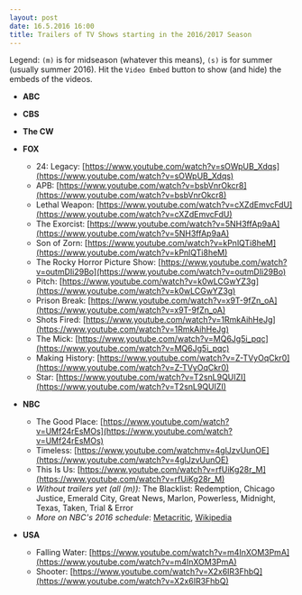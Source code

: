 ```yaml
---
layout: post
date: 16.5.2016 16:00
title: Trailers of TV Shows starting in the 2016/2017 Season
---
```

<style>
	button.embed {
		margin-left: 8px;
		opacity: 0.4;
	}
	button.embed:hover {
		opacity: 0.6;
	}
	button i {
		margin-right: 4px;
	}
</style>

Legend: `(m)` is for midseason (whatever this means), `(s)` is for summer (usually summer 2016). Hit the `Video Embed` button to show (and hide) the embeds of the videos.

* **ABC**
    
* **CBS**
    
* **The CW**
    
* **FOX**
    - 24: Legacy: [https://www.youtube.com/watch?v=sOWpUB_Xdqs](https://www.youtube.com/watch?v=sOWpUB_Xdqs)
    - APB: [https://www.youtube.com/watch?v=bsbVnrOkcr8](https://www.youtube.com/watch?v=bsbVnrOkcr8)
    - Lethal Weapon: [https://www.youtube.com/watch?v=cXZdEmvcFdU](https://www.youtube.com/watch?v=cXZdEmvcFdU)
    - The Exorcist: [https://www.youtube.com/watch?v=5NH3ffAp9aA](https://www.youtube.com/watch?v=5NH3ffAp9aA)
    - Son of Zorn: [https://www.youtube.com/watch?v=kPnlQTi8heM](https://www.youtube.com/watch?v=kPnlQTi8heM)
    - The Rocky Horror Picture Show: [https://www.youtube.com/watch?v=outmDIi29Bo](https://www.youtube.com/watch?v=outmDIi29Bo)
    - Pitch: [https://www.youtube.com/watch?v=k0wLCGwYZ3g](https://www.youtube.com/watch?v=k0wLCGwYZ3g)
    - Prison Break: [https://www.youtube.com/watch?v=x9T-9fZn_oA](https://www.youtube.com/watch?v=x9T-9fZn_oA)
    - Shots Fired: [https://www.youtube.com/watch?v=1RmkAihHeJg](https://www.youtube.com/watch?v=1RmkAihHeJg)
    - The Mick: [https://www.youtube.com/watch?v=MQ6Jg5i_pqc](https://www.youtube.com/watch?v=MQ6Jg5i_pqc)
    - Making History: [https://www.youtube.com/watch?v=Z-TVyOqCkr0](https://www.youtube.com/watch?v=Z-TVyOqCkr0)
    - Star: [https://www.youtube.com/watch?v=T2snL9QUIZI](https://www.youtube.com/watch?v=T2snL9QUIZI)
    
* **NBC**
    - The Good Place: [https://www.youtube.com/watch?v=UMf24rEsMOs](https://www.youtube.com/watch?v=UMf24rEsMOs)
    - Timeless: [https://www.youtube.com/watchmv=4glJzvUunOE](https://www.youtube.com/watch?v=4glJzvUunOE)
    - This Is Us: [https://www.youtube.com/watch?v=rfUiKg28r_M](https://www.youtube.com/watch?v=rfUiKg28r_M)
    - *Without trailers yet (all (m)):* The Blacklist: Redemption, Chicago Justice, Emerald City, Great News, Marlon, Powerless, Midnight, Texas, Taken, Trial & Error
    - *More on NBC's 2016 schedule*: [Metacritic](http://www.metacritic.com/feature/nbc-new-shows-and-schedule-fall-2016), [Wikipedia](https://en.wikipedia.org/wiki/2016%E2%80%9317_United_States_network_television_schedule#NBC)
    
* **USA**
    - Falling Water: [https://www.youtube.com/watch?v=m4InXOM3PmA](https://www.youtube.com/watch?v=m4InXOM3PmA)
    - Shooter: [https://www.youtube.com/watch?v=X2x6IR3FhbQ](https://www.youtube.com/watch?v=X2x6IR3FhbQ)

<script src="//ajax.googleapis.com/ajax/libs/jquery/1.11.1/jquery.min.js"></script>
<script>
function generateButtonYt(obj) {
    var link = obj.find("a").attr("href"); 
    var id = link.split('watch?v=')[1];
	return '<button class="embed notActive youtube" id="' + id + '"><i class="fa fa-caret-square-o-down"></i>Video Embed</button>';
}
function generateButtonIgn(obj) {
    var link = obj.find("a").attr("href");
    var id = link.split("/");
    id = id[id.length - 1];
    return '<button class="embed notActive ign" id="' + id + '" rel="' + link + '"><i class="fa fa-caret-square-o-down"></i>Video Embed</button>';
}

function generateEmbedCode(obj) {
    var embedString;
    if (obj.hasClass("youtube")) embedString = generateEmbedCodeYt(obj);
    if (obj.hasClass("ign")) embedString = generateEmbedCodeIgn(obj);

    return embedString;
}
function generateEmbedCodeYt(obj) {
    var id = obj.attr("id");
    return '<iframe id="if' + id + '" width="560" height="315" src="//www.youtube.com/embed/' 
    + id + '" frameborder="0" allowfullscreen></iframe>';
}
function generateEmbedCodeIgn(obj) {
    var id = obj.attr("id");
    var url = obj.attr("rel");
    return '<iframe id="if' + id + '" width="560" height="315" src="http://widgets.ign.com/video/embed/content.html?url=' 
    + url + '" frameborder="0" allowfullscreen></iframe>';
}

jQuery(document).ready(function($) {
	$("ul li ul li").each(function() {
		var elementContent = $(this).text();
		if (elementContent.indexOf('youtube') > -1) {
			$(this).append(generateButtonYt($(this))) ;
		}
        if (elementContent.indexOf('ign') > -1) {
            $(this).append(generateButtonIgn($(this)));
        }
	});
	$("button.embed").on("click", function() {
		if ( $(this).is(".notActive") ) {
			$(this).after(generateEmbedCode($(this)));
		}
		else {
			$("iframe#if" + $(this).attr("id") ).remove();
		}
		$(this).toggleClass("notActive active");
		$(this).find("i").toggleClass("fa-caret-square-o-down fa-caret-square-o-up");
	});
});
</script>
